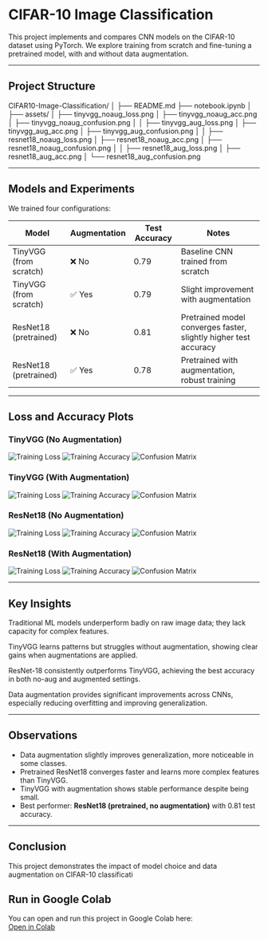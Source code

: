 # CIFAR-10 Image Classification

This project implements and compares CNN models on the CIFAR-10 dataset using PyTorch. We explore training from scratch and fine-tuning a pretrained model, with and without data augmentation.

---

## Project Structure

CIFAR10-Image-Classification/
│
├── README.md
├── notebook.ipynb
│
├── assets/
│   ├── tinyvgg_noaug_loss.png
│   ├── tinyvgg_noaug_acc.png
│   ├── tinyvgg_noaug_confusion.png
│
│   ├── tinyvgg_aug_loss.png
│   ├── tinyvgg_aug_acc.png
│   ├── tinyvgg_aug_confusion.png
│
│   ├── resnet18_noaug_loss.png
│   ├── resnet18_noaug_acc.png
│   ├── resnet18_noaug_confusion.png
│
│   ├── resnet18_aug_loss.png
│   ├── resnet18_aug_acc.png
│   └── resnet18_aug_confusion.png



---

## Models and Experiments

We trained four configurations:

| Model | Augmentation | Test Accuracy | Notes |
|-------|-------------|---------------|-------|
| TinyVGG (from scratch) | ❌ No | 0.79 | Baseline CNN trained from scratch |
| TinyVGG (from scratch) | ✅ Yes | 0.79 | Slight improvement with augmentation |
| ResNet18 (pretrained) | ❌ No | 0.81 | Pretrained model converges faster, slightly higher test accuracy |
| ResNet18 (pretrained) | ✅ Yes | 0.78 | Pretrained with augmentation, robust training |

---

## Loss and Accuracy Plots

### TinyVGG (No Augmentation)
![Training Loss](assets/tinyvgg_noaug_loss.png)
![Training Accuracy](assets/tinyvgg_noaug_acc.png)
![Confusion Matrix](assets/tinyvgg_noaug_confusion.png)

### TinyVGG (With Augmentation)
![Training Loss](assets/tinyvgg_aug_loss.png)
![Training Accuracy](assets/tinyvgg_aug_acc.png)
![Confusion Matrix](assets/tinyvgg_aug_confusion.png)

### ResNet18 (No Augmentation)
![Training Loss](assets/resnet18_noaug_loss.png)
![Training Accuracy](assets/resnet18_noaug_acc.png)
![Confusion Matrix](assets/resnet18_noaug_confusion.png)

### ResNet18 (With Augmentation)
![Training Loss](assets/resnet18_aug_loss.png)
![Training Accuracy](assets/resnet18_aug_acc.png)
![Confusion Matrix](assets/resnet18_aug_confusion.png)

---
## Key Insights

Traditional ML models underperform badly on raw image data; they lack capacity for complex features.

TinyVGG learns patterns but struggles without augmentation, showing clear gains when augmentations are applied.

ResNet-18 consistently outperforms TinyVGG, achieving the best accuracy in both no-aug and augmented settings.

Data augmentation provides significant improvements across CNNs, especially reducing overfitting and improving generalization.

---

## Observations

- Data augmentation slightly improves generalization, more noticeable in some classes.  
- Pretrained ResNet18 converges faster and learns more complex features than TinyVGG.  
- TinyVGG with augmentation shows stable performance despite being small.  
- Best performer: **ResNet18 (pretrained, no augmentation)** with 0.81 test accuracy.

---

## Conclusion

This project demonstrates the impact of model choice and data augmentation on CIFAR-10 classificati


## Run in Google Colab

You can open and run this project in Google Colab here:  
[Open in Colab](https://colab.research.google.com/drive/1uMPY_mF4NyWrkpf6Vti9eNmWV_bh62eM?usp=sharing)


